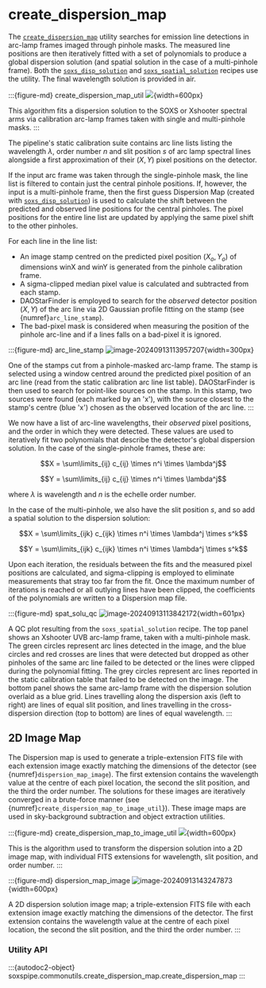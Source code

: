 # create_dispersion_map

The [`create_dispersion_map`](#soxspipe.commonutils.create_dispersion_map) utility searches for emission line detections in arc-lamp frames imaged through pinhole masks. The measured line positions are then iteratively fitted with a set of polynomials to produce a global dispersion solution (and spatial solution in the case of a multi-pinhole frame). Both the [`soxs_disp_solution`](../recipes/soxs_disp_solution.md) and [`soxs_spatial_solution`](../recipes/soxs_spatial_solution.md) recipes use the utility. The final wavelength solution is provided in air.

:::{figure-md} create_dispersion_map_util
![](create_dispersion_map.png){width=600px}

This algorithm fits a dispersion solution to the SOXS or Xshooter spectral arms via calibration arc-lamp frames taken with single and multi-pinhole masks.
:::


The pipeline's static calibration suite contains arc line lists listing the wavelength $\lambda$, order number $n$ and slit position $s$ of arc lamp spectral lines alongside a first approximation of their ($X, Y$) pixel positions on the detector.

If the input arc frame was taken through the single-pinhole mask, the line list is filtered to contain just the central pinhole positions. If, however, the input is a multi-pinhole frame, then the first guess Dispersion Map (created with [`soxs_disp_solution`](../recipes/soxs_disp_solution.md)) is used to calculate the shift between the predicted and observed line positions for the central pinholes. The pixel positions for the entire line list are updated by applying the same pixel shift to the other pinholes.

For each line in the line list:

* An image stamp centred on the predicted pixel position ($X_o, Y_o$) of dimensions winX and winY is generated from the pinhole calibration frame.
* A sigma-clipped median pixel value is calculated and subtracted from each stamp.
* DAOStarFinder is employed to search for the *observed* detector position ($X, Y$) of the arc line via 2D Gaussian profile fitting on the stamp (see {numref}`arc_line_stamp`).
* The bad-pixel mask is considered when measuring the position of the pinhole arc-line and if a lines falls on a bad-pixel it is ignored.

:::{figure-md} arc_line_stamp
![image-20240913113957207](../_images/image-20240913113957207.png){width=300px}

One of the stamps cut from a pinhole-masked arc-lamp frame. The stamp is selected using a window centred around the predicted pixel position of an arc line (read from the static calibration arc line list table). DAOStarFinder is then used to search for point-like sources on the stamp. In this stamp, two sources were found (each marked by an 'x'), with the source closest to the stamp's centre (blue 'x') chosen as the observed location of the arc line.
:::


We now have a list of arc-line wavelengths, their *observed* pixel positions, and the order in which they were detected. These values are used to iteratively fit two polynomials that describe the detector's global dispersion solution. In the case of the single-pinhole frames, these are:

$$X = \sum\limits_{ij} c_{ij} \times n^i \times \lambda^j$$

$$Y = \sum\limits_{ij} c_{ij} \times n^i \times \lambda^j$$

where $\lambda$ is wavelength and $n$ is the echelle order number.

In the case of the multi-pinhole, we also have the slit position $s$, and so add a spatial solution to the dispersion solution:

$$X = \sum\limits_{ijk} c_{ijk} \times n^i \times \lambda^j \times s^k$$

$$Y = \sum\limits_{ijk} c_{ijk} \times n^i \times \lambda^j \times s^k$$

Upon each iteration, the residuals between the fits and the measured pixel positions are calculated, and sigma-clipping is employed to eliminate measurements that stray too far from the fit. Once the maximum number of iterations is reached or all outlying lines have been clipped, the coefficients of the polynomials are written to a Dispersion map file.


:::{figure-md} spat_solu_qc
![image-20240913113842172](../_images/image-20240913113842172.png){width=601px}

A QC plot resulting from the `soxs_spatial_solution` recipe. The top panel shows an Xshooter UVB arc-lamp frame, taken with a multi-pinhole mask. The green circles represent arc lines detected in the image, and the blue circles and red crosses are lines that were detected but dropped as other pinholes of the same arc line failed to be detected or the lines were clipped during the polynomial fitting. The grey circles represent arc lines reported in the static calibration table that failed to be detected on the image. The bottom panel shows the same arc-lamp frame with the dispersion solution overlaid as a blue grid. Lines travelling along the dispersion axis (left to right) are lines of equal slit position, and lines travelling in the cross-dispersion direction (top to bottom) are lines of equal wavelength.
:::

## 2D Image Map




The Dispersion map is used to generate a triple-extension FITS file with each extension image exactly matching the dimensions of the detector (see {numref}`dispersion_map_image`). The first extension contains the wavelength value at the centre of each pixel location, the second the slit position, and the third the order number. The solutions for these images are iteratively converged in a brute-force manner (see {numref}`create_dispersion_map_to_image_util`}). These image maps are used in sky-background subtraction and object extraction utilities. 


:::{figure-md} create_dispersion_map_to_image_util
![](create_dispersion_map_to_image.png){width=600px}

This is the algorithm used to transform the dispersion solution into a 2D image map, with individual FITS extensions for wavelength, slit position, and order number.
:::

:::{figure-md} dispersion_map_image
![image-20240913143247873](../_images/image-20240913143247873.png){width=600px}

A 2D dispersion solution image map; a triple-extension FITS file with each extension image exactly matching the dimensions of the detector. The first extension contains the wavelength value at the centre of each pixel location, the second the slit position, and the third the order number.
:::


### Utility API

:::{autodoc2-object} soxspipe.commonutils.create_dispersion_map.create_dispersion_map
:::


